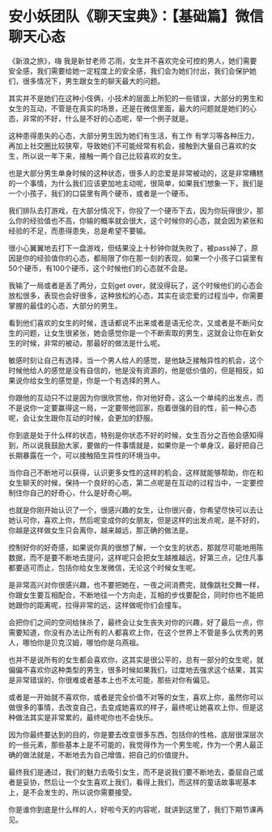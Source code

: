 # 安小妖团队《聊天宝典》：【基础篇】微信聊天心态

《新浪之旅》，嗨 我是新甘老师 芯雨，女生并不喜欢完全可控的男人，她们需要安全感，我们需要给她一定程度上的安全感，我们会为她们付出，我们会保护她们，很多情况下，男生跟女生的聊天最大的问题。

其实并不是她们在这种小伎俩，小技术的层面上所犯的一些错误，大部分的男生和女生的互动，不管是在真实的场景，还是在微信里面，最大的问题就是她们的心态，非常的不好，什么是不好的心态呢，举一个例子就是。

这种患得患失的心态，大部分男生因为她们有生活，有工作 有学习等各种压力，再加上社交圈比较狭窄，导致她们不可能经常有机会，接触到大量自己喜欢的女生，所以说一年下来，接触一两个自己比较喜欢的女生。

也是大部分男生单身时候的这种状态，很多人的恋爱是非常被动的，这是非常糟糕的一个事情，为什么我们应该更加地主动呢，很简单，如果我们想象一下，我们是一个小孩子，我们的口袋里有两个硬币，或者是一个硬币。

我们排队去打游戏，在大部分情况下，你投了一个硬币下去，因为你玩得很少，那么你的经验值也不高，你输的概率就会很大，这个时候你的心态，就会因为紧张和经验的不足，而患得患失，总是希望不要输。

很小心翼翼地去打下一盘游戏，但结果没上十秒钟你就失败了，被pass掉了，原因是你的经验值你的心态，都局限了你在那一刻的表现，如果一个小孩子口袋里有50个硬币，有100个硬币，这个时候他们的心态就不会是。

我输了一局或者是丢了两分，立刻get over，就没得玩了，这个时候他们的心态会放松很多，表现也会好很多，这种放松的心态，其实在谈恋爱的过程当中，你需要掌握的最佳的心态，大部分的男生。

看到他们喜欢的女生的时候，连话都说不出来或者是语无伦次，又或者是不断问女生的问题，让女生很紧张，她会感觉你是一个不断索取的男生，这就会让你在新女生的时候，非常的被动，那最好的做法是什么呢。

敏感时刻让自己有选择，当一个男人给人的感觉，是他缺乏接触异性的机会，这个时候他给人的感觉是没有自信的，他是没有资源的，他是低价值的，但是相反，如果说你给女生的感觉是，你是一个有选择的男人。

你跟他的互动只不过是因为你很欣赏他，你对他好奇，这么一个单纯的出发点，而不是说你一定要赢得这一局，一定要带他回家，抱着很强的目的性，前一种心态呢，会让女生跟你互动的时候，会更加的舒服。

你到底是处于什么样的状态，特别是你状态不好的时候，女生百分之百他会感知得到，所以说我鼓励大家，要做的一件事情就是，如果你是一个单身汉，最好把自己长期暴露在一个，可以接触陌生异性的环境当中。

当你自己不断地可以获得，认识更多女性的这样的机会，这样就能够帮助，你在和女生聊天的时候，保持一个良好的心态，第二点呢是在互动的过程当中，一定要控制住你自己的好奇心，什么是好奇心啊。

也就是你刚开始认识了一个，很感兴趣的女生，让你很兴奋，你希望尽快可以去让她认可你，喜欢上你，然后呢变成你的女朋友，但是这样的出发点呢，是不好的，你越是这样做女生只会离你，越来越远，那正确的做法是。

控制好你的好奇感，如果说你真的很想了解，一个女生的状态，那就尽可能地用陈数据，而不是要不断地去提问，这样呢只会把女生越推越远，好第三点，记住凡事都要适可而止，包括你给女生发微信，无论这个时候女生呢。

是非常高兴对你很感兴趣，也不要把她在，一夜之间消费完，就像跳社交舞一样，你跟女生要互相配合，不断地往一个方向走，互相的步伐要配合，同时你也不能把她跟你的距离呢，拉得非常的远，这样做呢你们会撞车。

会把你们之间的空间给抹杀了，最终会让女生丧失对你的兴趣，好了最后一点，你需要知道，你没有办法让所有的人都喜欢上你，在这个世界上不管是多么优秀的男人，哪怕你是贝克汉姆，哪怕你是乌燕祖。

也并不是说所有的女生都会喜欢你，这其实是很公平的，总有一部分的女生呢，就偏偏不喜欢你这种类型的男生，很多时候如果我们，过度地去强求这个结果，其实是非常错误的，你很难或者基本上也不太可能，那些对你有偏见。

或者是一开始就不喜欢你，或者是完全价值不对等的女生，喜欢上你，虽然你可以做很多的事情，去改变自己，去变成她喜欢的样子，最终呢让她喜欢上你，但是这种做法其实是非常累的，最终呢你也不会快乐。

因为你最终要达到的目的，你是要去改变很多东西，包括你的性格，底层很深层次的一些元素，那些基本上是不可能的，我觉得作为一个男生呢，作为一个男人最正确的做法就是，不断地去为自己增值，把自己的价值提升。

最终我们是通过，我们的魅力去吸引女生，而不是说我们要不断地去，委屈自己或者是妥协，然后让一个女生喜欢上我们，看得上我们，而这样的童话故事呢基本上，是不会发生的，所以说你需要接受。

你是谁你到底是什么样的人，好啦今天的内容呢，就讲到这里了，我们下期节课再见。